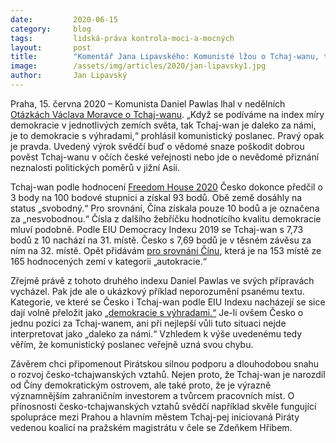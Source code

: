 ```yaml
---
date:         2020-06-15
category:     blog
tags:         lidská-práva kontrola-moci-a-mocných
layout:       post
title:        "Komentář Jana Lipavského: Komunisté lžou o Tchaj-wanu, tamější demokracie je srovnatelná s Českou"
image:        /assets/img/articles/2020/jan-lipavsky1.jpg
author:       Jan Lipavský
---  
```


 

Praha, 15. června 2020 – Komunista Daniel Pawlas lhal v nedělních [Otázkách Václava Moravce o Tchaj-wanu](https://ct24.ceskatelevize.cz/domaci/3118964-vystrcilova-cesta-na-tchaj-wan-nepomuze-ani-neuskodi-veri-petricek). „Když se podíváme na index míry demokracie v jednotlivých zemích světa, tak Tchaj-wan je daleko za námi, je to demokracie s výhradami,“ prohlásil komunistický poslanec. Pravý opak je pravda. Uvedený výrok svědčí buď o vědomé snaze poškodit dobrou pověst Tchaj-wanu v očích české veřejnosti nebo jde o nevědomé přiznání neznalosti politických poměrů v jižní Asii. 

Tchaj-wan podle hodnocení [Freedom House 2020](https://freedomhouse.org/countries/freedom-world/scores) Česko dokonce předčil o 3 body na 100 bodové stupnici a získal 93 bodů. Obě země dosáhly na status „svobodný.“ Pro srovnání, Čína získala pouze 10 bodů a je označena za „nesvobodnou.“ Čísla z dalšího žebříčku hodnotícího kvalitu demokracie mluví podobně. Podle EIU Democracy Indexu 2019 se Tchaj-wan s 7,73 bodů z 10 nachází na 31. místě. Česko s 7,69 bodů  je v těsném závěsu za ním na 32. místě. Opět přidávám [pro srovnání Čínu](https://tibet.net/china-at-the-bottom-of-global-rankings-in-democracy-index-2019/), která je na 153 místě ze 165 hodnocených zemí v kategorii „autokracie.“

Zřejmě právě z tohoto druhého indexu Daniel Pawlas ve svých přípravách vycházel. Pak jde ale o ukázkový příklad neporozumění psanému textu. Kategorie, ve které se Česko i Tchaj-wan podle EIU Indexu nacházejí se sice dají volně přeložit jako [„demokracie s výhradami.“](https://www.epochtimes.cz/2020/01/31/index-demokracie-2019-cina-klesa-cr-take-pouze-57-svetove-populace-zije-v-plne-demokracii-the-economist/) Je-li ovšem Česko o jednu pozici za Tchaj-wanem, ani při nejlepší vůli tuto situaci nejde interpretovat jako „daleko za námi.“ Vzhledem k výše uvedenému tedy věřím, že komunistický poslanec veřejně uzná svou chybu.

Závěrem chci připomenout Pirátskou silnou podporu a dlouhodobou snahu o rozvoj česko-tchajwanských vztahů. Nejen proto, že Tchaj-wan je narozdíl od Číny demokratickým ostrovem, ale také proto, že je výrazně významnějším zahraničním investorem a tvůrcem pracovních míst. O přínosnosti česko-tchajwanských vztahů svědčí například skvěle fungující spolupráce mezi Prahou a hlavním městem Tchaj-pej iniciovaná Piráty vedenou koalicí na pražském magistrátu v čele se Zdeňkem Hřibem.
